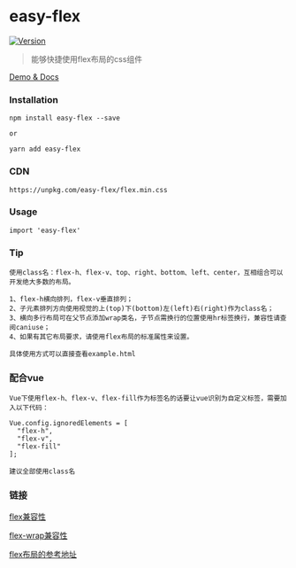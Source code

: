 # easy-flex
<a href="https://www.npmjs.com/package/easy-flex"><img src="https://img.shields.io/npm/v/easy-flex.svg?sanitize=true" alt="Version"></a>

> 能够快捷使用flex布局的css组件

[Demo & Docs](https://liu_changkang.gitee.io/easy-flex/)

### Installation
```
npm install easy-flex --save

or

yarn add easy-flex
```

### CDN
```
https://unpkg.com/easy-flex/flex.min.css
```

### Usage
```
import 'easy-flex'
```

### Tip
```
使用class名：flex-h、flex-v、top、right、bottom、left、center，互相组合可以开发绝大多数的布局。

1、flex-h横向排列，flex-v垂直排列；
2、子元素排列方向使用视觉的上(top)下(bottom)左(left)右(right)作为class名；
3、横向多行布局可在父节点添加wrap类名，子节点需换行的位置使用hr标签换行，兼容性请查阅caniuse；
4、如果有其它布局要求，请使用flex布局的标准属性来设置。

具体使用方式可以直接查看example.html
```

### 配合vue
```
Vue下使用flex-h、flex-v、flex-fill作为标签名的话要让vue识别为自定义标签，需要加入以下代码：

Vue.config.ignoredElements = [
  "flex-h",
  "flex-v",
  "flex-fill"
];

建议全部使用class名
```

### 链接
[flex兼容性](https://caniuse.com/?search=css%20flex)

[flex-wrap兼容性](https://caniuse.com/?search=flex-wrap)

[flex布局的参考地址](http://www.ruanyifeng.com/blog/2015/07/flex-grammar.html)